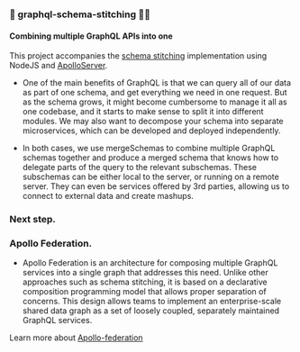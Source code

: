 ### :rocket: graphql-schema-stitching :woman_cartwheeling:

#### Combining multiple GraphQL APIs into one

This project accompanies the [schema stitching](https://www.apollographql.com/docs/graphql-tools/schema-stitching/) implementation using NodeJS and [ApolloServer](https://www.apollographql.com/docs/apollo-server/).

- One of the main benefits of GraphQL is that we can query all of our data as part of one schema, and get everything we need in one request. But as the schema grows, it might become cumbersome to manage it all as one codebase, and it starts to make sense to split it into different modules. We may also want to decompose your schema into separate microservices, which can be developed and deployed independently.

- In both cases, we use mergeSchemas to combine multiple GraphQL schemas together and produce a merged schema that knows how to delegate parts of the query to the relevant subschemas. These subschemas can be either local to the server, or running on a remote server. They can even be services offered by 3rd parties, allowing us to connect to external data and create mashups.

### Next step.
### Apollo Federation.

- Apollo Federation is an architecture for composing multiple GraphQL services into a single graph that addresses this need. Unlike other approaches such as schema stitching, it is based on a declarative composition programming model that allows proper separation of concerns. This design allows teams to implement an enterprise-scale shared data graph as a set of loosely coupled, separately maintained GraphQL services.

Learn more about [Apollo-federation](https://github.com/davishooly/apollo-federation)
